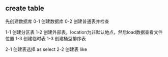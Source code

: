 ## create table 

先创建数据库
0-1 创建数据库
0-2 创建普通表并检查

1-1 创建分区表
1-2 创建外部表，location为非默认地点，然后load数据查看文件位置
1-3 创建临时表
1-3 创建桶型排序表

2-1 创建表选择  as select
2-2 创建表 like


